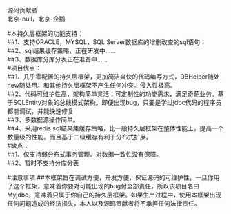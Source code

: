 源码贡献者<br />
北京-null，北京-企鹅<br />

#本持久层框架的功能支持：<br />
##1、支持ORACLE，MYSQL，SQL Server数据库的增删改查的sql语句：<br />
##2、sql结果缓存策略，正在研发中......<br />
##3、数据库分库分表正在准备中......<br />
#项目优点：<br />
##1、几乎零配置的持久层框架，更加简洁爽快的代码编写方式，DBHelper随处new随处用。和其他持久层框架不产生任何冲突。侵入性极高。<br />
##2、代码可维护性高，架构简单灵活；可定制性的功能需求，满足奇葩业务。基于SQLEntity对象的总线模式架构。即便出现bug，只要是学过jdbc代码的程序员都能调试，并能快速修复<br />
##3、多数据源操作简单。<br />
##4、采用redis sql结果集缓存策略，比一般持久层框架在整体性能上，提高一个数量级的性能。而且基于二级缓存有利于分布式扩展。<br />
#缺点：<br />
##1、仅支持弱分布式事务管理。对数据一致性没有保障。<br />
##2、暂时不支持分库分表<br />

#注意事项
##本框架旨在调试方便，开发方便，保证源码的可维护性，一旦你用了这个框架，意味着你要对可能出现的bug付全部责任，所以该项目名曰Myjdbc，意味着只属于你自己的持久层框架。如果生产过程中，使用本框架出现任何问题造成的经济损失，本人以及源码贡献者将不承担任何法律责任。

